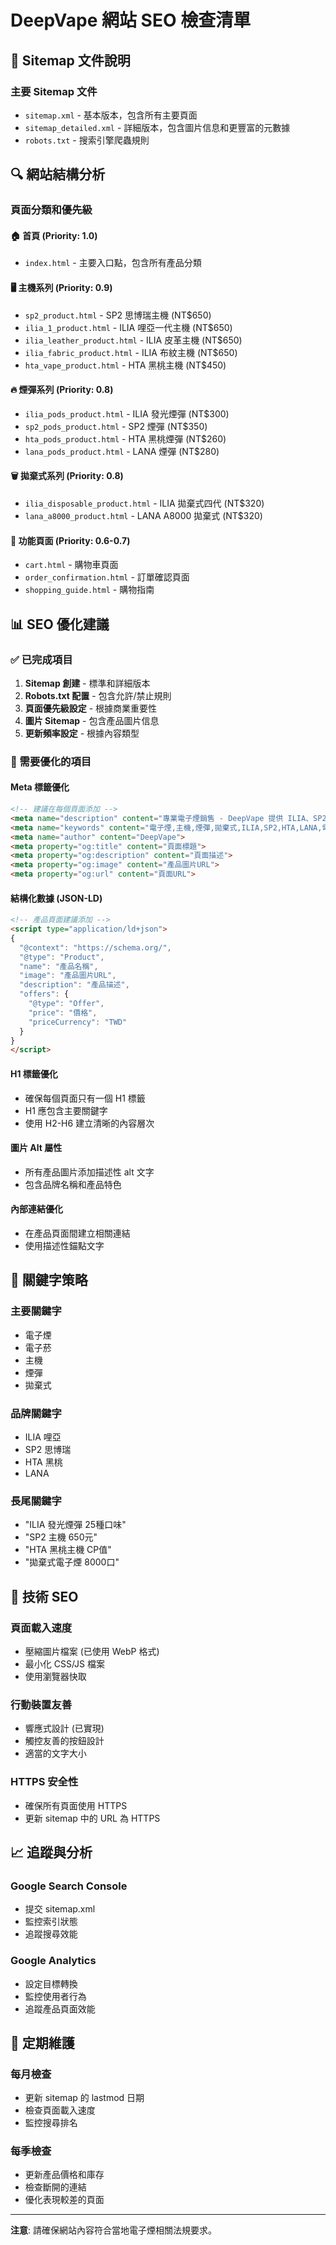 # DeepVape 網站 SEO 檢查清單

## 📁 Sitemap 文件說明

### 主要 Sitemap 文件
- `sitemap.xml` - 基本版本，包含所有主要頁面
- `sitemap_detailed.xml` - 詳細版本，包含圖片信息和更豐富的元數據
- `robots.txt` - 搜索引擎爬蟲規則

## 🔍 網站結構分析

### 頁面分類和優先級

#### 🏠 首頁 (Priority: 1.0)
- `index.html` - 主要入口點，包含所有產品分類

#### 🖥️ 主機系列 (Priority: 0.9)
- `sp2_product.html` - SP2 思博瑞主機 (NT$650)
- `ilia_1_product.html` - ILIA 哩亞一代主機 (NT$650)
- `ilia_leather_product.html` - ILIA 皮革主機 (NT$650)
- `ilia_fabric_product.html` - ILIA 布紋主機 (NT$650)
- `hta_vape_product.html` - HTA 黑桃主機 (NT$450)

#### 🔥 煙彈系列 (Priority: 0.8)
- `ilia_pods_product.html` - ILIA 發光煙彈 (NT$300)
- `sp2_pods_product.html` - SP2 煙彈 (NT$350)
- `hta_pods_product.html` - HTA 黑桃煙彈 (NT$260)
- `lana_pods_product.html` - LANA 煙彈 (NT$280)

#### 🗑️ 拋棄式系列 (Priority: 0.8)
- `ilia_disposable_product.html` - ILIA 拋棄式四代 (NT$320)
- `lana_a8000_product.html` - LANA A8000 拋棄式 (NT$320)

#### 🛒 功能頁面 (Priority: 0.6-0.7)
- `cart.html` - 購物車頁面
- `order_confirmation.html` - 訂單確認頁面
- `shopping_guide.html` - 購物指南

## 📊 SEO 優化建議

### ✅ 已完成項目
1. **Sitemap 創建** - 標準和詳細版本
2. **Robots.txt 配置** - 包含允許/禁止規則
3. **頁面優先級設定** - 根據商業重要性
4. **圖片 Sitemap** - 包含產品圖片信息
5. **更新頻率設定** - 根據內容類型

### 🔧 需要優化的項目

#### Meta 標籤優化
```html
<!-- 建議在每個頁面添加 -->
<meta name="description" content="專業電子煙銷售 - DeepVape 提供 ILIA、SP2、HTA、LANA 等品牌主機、煙彈、拋棄式電子煙">
<meta name="keywords" content="電子煙,主機,煙彈,拋棄式,ILIA,SP2,HTA,LANA,電子菸">
<meta name="author" content="DeepVape">
<meta property="og:title" content="頁面標題">
<meta property="og:description" content="頁面描述">
<meta property="og:image" content="產品圖片URL">
<meta property="og:url" content="頁面URL">
```

#### 結構化數據 (JSON-LD)
```html
<!-- 產品頁面建議添加 -->
<script type="application/ld+json">
{
  "@context": "https://schema.org/",
  "@type": "Product",
  "name": "產品名稱",
  "image": "產品圖片URL",
  "description": "產品描述",
  "offers": {
    "@type": "Offer",
    "price": "價格",
    "priceCurrency": "TWD"
  }
}
</script>
```

#### H1 標籤優化
- 確保每個頁面只有一個 H1 標籤
- H1 應包含主要關鍵字
- 使用 H2-H6 建立清晰的內容層次

#### 圖片 Alt 屬性
- 所有產品圖片添加描述性 alt 文字
- 包含品牌名稱和產品特色

#### 內部連結優化
- 在產品頁面間建立相關連結
- 使用描述性錨點文字

## 🎯 關鍵字策略

### 主要關鍵字
- 電子煙
- 電子菸
- 主機
- 煙彈
- 拋棄式

### 品牌關鍵字
- ILIA 哩亞
- SP2 思博瑞
- HTA 黑桃
- LANA

### 長尾關鍵字
- "ILIA 發光煙彈 25種口味"
- "SP2 主機 650元"
- "HTA 黑桃主機 CP值"
- "拋棄式電子煙 8000口"

## 📱 技術 SEO

### 頁面載入速度
- 壓縮圖片檔案 (已使用 WebP 格式)
- 最小化 CSS/JS 檔案
- 使用瀏覽器快取

### 行動裝置友善
- 響應式設計 (已實現)
- 觸控友善的按鈕設計
- 適當的文字大小

### HTTPS 安全性
- 確保所有頁面使用 HTTPS
- 更新 sitemap 中的 URL 為 HTTPS

## 📈 追蹤與分析

### Google Search Console
- 提交 sitemap.xml
- 監控索引狀態
- 追蹤搜尋效能

### Google Analytics
- 設定目標轉換
- 監控使用者行為
- 追蹤產品頁面效能

## 🔄 定期維護

### 每月檢查
- 更新 sitemap 的 lastmod 日期
- 檢查頁面載入速度
- 監控搜尋排名

### 每季檢查
- 更新產品價格和庫存
- 檢查斷開的連結
- 優化表現較差的頁面

---

**注意**: 請確保網站內容符合當地電子煙相關法規要求。 